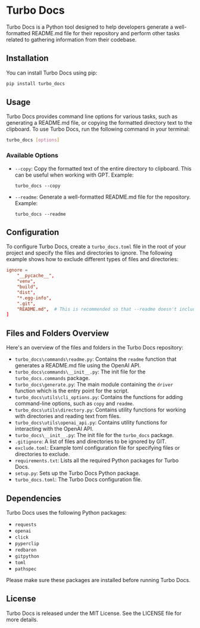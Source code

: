 # Turbo Docs

Turbo Docs is a Python tool designed to help developers generate a well-formatted README.md file for their repository and perform other tasks related to gathering information from their codebase.

## Installation

You can install Turbo Docs using pip:

```bash
pip install turbo_docs
```

## Usage

Turbo Docs provides command line options for various tasks, such as generating a README.md file, or copying the formatted directory text to the clipboard. To use Turbo Docs, run the following command in your terminal:

```bash
turbo_docs [options]
```

### Available Options

- `--copy`: Copy the formatted text of the entire directory to clipboard. This can be useful when working with GPT. Example:

  ```
  turbo_docs --copy
  ```

- `--readme`: Generate a well-formatted README.md file for the repository. Example:

  ```
  turbo_docs --readme
  ```

## Configuration

To configure Turbo Docs, create a `turbo_docs.toml` file in the root of your project and specify the files and directories to ignore. The following example shows how to exclude different types of files and directories:

```toml
ignore = 
    "__pycache__",
    "venv",
    "build",
    "dist",
    "*.egg-info",
    ".git",
    "README.md",  # This is recommended so that --readme doesn't include the readme file itself
]
```

## Files and Folders Overview

Here's an overview of the files and folders in the Turbo Docs repository:

- `turbo_docs\commands\readme.py`: Contains the `readme` function that generates a README.md file using the OpenAI API.
- `turbo_docs\commands\__init__.py`: The init file for the `turbo_docs.commands` package.
- `turbo_docs\generate.py`: The main module containing the `driver` function which is the entry point for the script.
- `turbo_docs\utils\cli_options.py`: Contains the functions for adding command-line options, such as `copy` and `readme`.
- `turbo_docs\utils\directory.py`: Contains utility functions for working with directories and reading text from files.
- `turbo_docs\utils\openai_api.py`: Contains utility functions for interacting with the OpenAI API.
- `turbo_docs\__init__.py`: The init file for the `turbo_docs` package.
- `.gitignore`: A list of files and directories to be ignored by GIT.
- `exclude.toml`: Example toml configuration file for specifying files or directories to exclude.
- `requirements.txt`: Lists all the required Python packages for Turbo Docs.
- `setup.py`: Sets up the Turbo Docs Python package.
- `turbo_docs.toml`: The Turbo Docs configuration file.

## Dependencies

Turbo Docs uses the following Python packages:

- `requests`
- `openai`
- `click`
- `pyperclip`
- `redbaron`
- `gitpython`
- `toml`
- `pathspec`

Please make sure these packages are installed before running Turbo Docs.

## License

Turbo Docs is released under the MIT License. See the LICENSE file for more details.